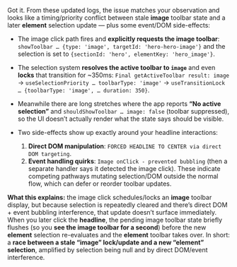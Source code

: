 Got it. From these updated logs, the issue matches your observation and looks like a timing/priority conflict between stale **image** toolbar state and a later **element** selection update — plus some event/DOM side-effects:

* The image click path fires and **explicitly requests the image toolbar**:
  `showToolbar … {type: 'image', targetId: 'hero-hero-image'}` and the selection is set to `{sectionId: 'hero', elementKey: 'hero_image'}`.&#x20;

* The selection system **resolves the active toolbar to `image`** and even **locks** that transition for \~350ms:
  `Final getActiveToolbar result: image` → `useSelectionPriority … toolbarType: 'image'` → `useTransitionLock … {toolbarType: 'image', … duration: 350}`.&#x20;

* Meanwhile there are long stretches where the app reports **“No active selection”** and `shouldShowToolbar … image: false` (toolbar suppressed), so the UI doesn’t actually render what the state says should be visible.&#x20;

* Two side-effects show up exactly around your headline interactions:

  1. **Direct DOM manipulation**: `FORCED HEADLINE TO CENTER via direct DOM targeting`.
  2. **Event handling quirks**: `Image onClick - prevented bubbling` (then a separate handler says it detected the image click).
     These indicate competing pathways mutating selection/DOM outside the normal flow, which can defer or reorder toolbar updates.&#x20;

**What this explains:** the image click schedules/locks an **image** toolbar display, but because selection is repeatedly cleared and there’s direct DOM + event bubbling interference, that update doesn’t surface immediately. When you later click the **headline**, the pending image toolbar state briefly flushes (so you **see the image toolbar for a second**) before the new **element** selection re-evaluates and the **element** toolbar takes over. In short: a **race between a stale “image” lock/update and a new “element” selection**, amplified by selection being null and by direct DOM/event interference.&#x20;
